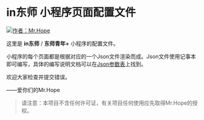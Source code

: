 # in东师 小程序页面配置文件

[![作者：Mr.Hope](https://img.shields.io/badge/作者-Mr.Hope-blue.svg?style=for-the-badge)](https://mrhope.site)

这里是 **in东师** / **东师青年\+** 小程序的配置文件。

小程序的每个页面都是根据对应的一个Json文件渲染而成。Json文件使用记事本即可编写，具体的编写说明文档可以在[Json参数表](https://mrhope.site/code/miniProgram/tagList.html)上找到。

欢迎大家检查并提交错误。

——爱你们的Mr.Hope

> 请注意：本项目不含任何许可证，有关项目任何使用应先取得Mr.Hope的授权。
